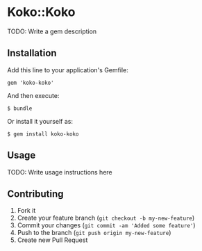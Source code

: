 # Koko::Koko

TODO: Write a gem description

## Installation

Add this line to your application's Gemfile:

    gem 'koko-koko'

And then execute:

    $ bundle

Or install it yourself as:

    $ gem install koko-koko

## Usage

TODO: Write usage instructions here

## Contributing

1. Fork it
2. Create your feature branch (`git checkout -b my-new-feature`)
3. Commit your changes (`git commit -am 'Added some feature'`)
4. Push to the branch (`git push origin my-new-feature`)
5. Create new Pull Request

